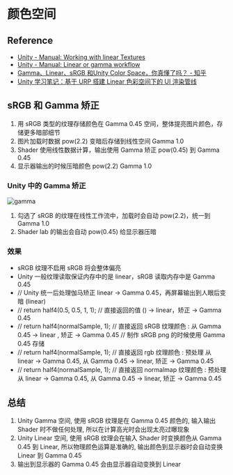 # 颜色空间

## Reference

- [Unity - Manual: Working with linear Textures](https://docs.unity3d.com/Manual/LinearRendering-LinearTextures.html)
- [Unity - Manual: Linear or gamma workflow](https://docs.unity3d.com/Manual/LinearRendering-LinearOrGammaWorkflow.html)
- [Gamma、Linear、sRGB 和Unity Color Space，你真懂了吗？ - 知乎](https://zhuanlan.zhihu.com/p/66558476)
- [Unity 学习笔记：基于 URP 搭建 Linear 色彩空间下的 UI 渲染管线](https://zhuanlan.zhihu.com/p/432846112)

## sRGB  和 Gamma 矫正

1. 用 sRGB 类型的纹理存储颜色在 Gamma 0.45 空间，整体提亮图片颜色，存储更多暗部细节
2. 图片加载时数据 pow(2.2) 变暗后存储到线性空间 Gamma 1.0
3. Shader 使用线性数据计算，输出使用 Gamma 矫正 pow(0.45) 到 Gamma 0.45
4. 显示器输出的时候压暗颜色 pow(2.2) Gamma 1.0

### Unity 中的 Gamma 矫正

![gamma](https://image-1253155090.cos.ap-nanjing.myqcloud.com/202302221847777.png)

1. 勾选了 sRGB 的纹理在线性工作流中，加载时会自动 pow(2.2)，统一到 Gamma 1.0
2. Shader lab 的输出会自动 pow(0.45) 给显示器压暗

### 效果

- sRGB 纹理不启用 sRGB 将会整体偏亮  
- Unity 一般纹理读取保证内存中的是 linear，sRGB 读取内存中是 Gamma 0.45
- // Unity 统一后处理伽马矫正 linear -> Gamma 0.45，再屏幕输出到人眼后变暗 (linear)
- // return half4(0.5, 0.5, 1, 1); // 直接返回的值 () -> linear，矫正 -> Gamma 0.45
- // return half4(normalSample, 1); // 直接返回 sRGB 纹理颜色 : 从 Gamma 0.45 -> linear , 矫正 -> Gamma 0.45 // 制作 sRGB png 的时候使用 Gamma 0.45 存储  
- // return half4(normalSample, 1);  // 直接返回 rgb 纹理颜色 : 预处理 从 linear -> Gamma 0.45, 从 Gamma 0.45 -> linear, 矫正 -> Gamma 0.45
- // return half4(normalSample, 1); // 直接返回 normalmap 纹理颜色 : 预处理 从 linear -> Gamma 0.45, 从 Gamma 0.45 -> linear, 矫正 -> Gamma 0.45
## 总结

1. Unity Gamma 空间, 使用 sRGB 纹理是在 Gamma 0.45 颜色的, 输入输出 Shader 时不做任何处理, 所以在计算高光时会出现太亮过曝现象
2. Unity Linear 空间, 使用 sRGB 纹理会在输入 Shader 时变换颜色从 Gamma 0.45 到 Linear, 所以物理颜色运算是准确的, 输出颜色到显示器时会自动变换 Linear 到 Gamma 0.45
3. 输出到显示器的 Gamma 0.45 会由显示器自动变换到 Linear
